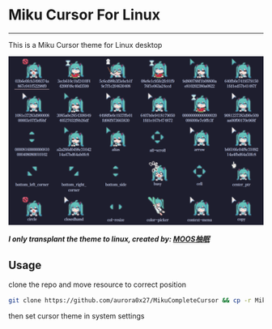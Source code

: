# Miku Cursor For Linux

---

This is a Miku Cursor theme for Linux desktop

![demo](./img/demo.png)

***I only transplant the theme to linux, created by: [MOOS柚眠](https://space.bilibili.com/491029393)***

## Usage

clone the repo and move resource to correct position

``` bash
git clone https://github.com/aurora0x27/MikuCompleteCursor && cp -r MikuCompleteCursor/theme ~/.local/share/icons/
```

then set cursor theme in system settings
